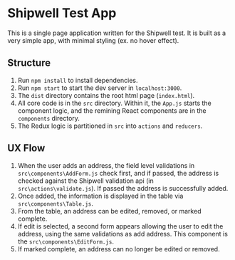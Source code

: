 # Shipwell Test App

This is a single page application written for the Shipwell test. It is built as a very simple app, with minimal styling (ex. no hover effect).

## Structure

1. Run `npm install` to install dependencies.
2. Run `npm start` to start the dev server in `localhost:3000`.
3. The `dist` directory contains the root html page (`index.html`).
4. All core code is in the `src` directory. Within it, the `App.js` starts the component logic, and the remining React components are in the `components` directory.
5. The Redux logic is partitioned in `src` into `actions` and `reducers`.

## UX Flow

1. When the user adds an address, the field level validations in `src\components\AddForm.js` check first, and if passed, the address is checked against the Shipwell validation api (in `src\actions\validate.js`). If passed the address is successfully added.
2. Once added, the information is displayed in the table via `src\components\Table.js`.
3. From the table, an address can be edited, removed, or marked complete.
4. If edit is selected, a second form appears allowing the user to edit the address, using the same validations as add address. This component is the `src\components\EditForm.js`.
5. If marked complete, an address can no longer be edited or removed.
